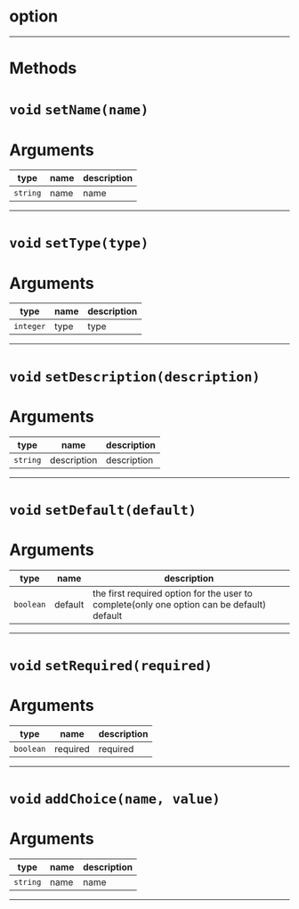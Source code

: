 # option


---
# Methods
# `void` `setName(name)`
# Arguments
| type  | name | description |
| ----  | ---- | ----------- |
| `string`| name  |name  |
---
# `void` `setType(type)`
# Arguments
| type  | name | description |
| ----  | ---- | ----------- |
| `integer`| type  |type  |
---
# `void` `setDescription(description)`
# Arguments
| type  | name | description |
| ----  | ---- | ----------- |
| `string`| description  |description  |
---
# `void` `setDefault(default)`
# Arguments
| type  | name | description |
| ----  | ---- | ----------- |
| `boolean`| default  |the first required option for the user to complete(only one option can be default)  default  |
---
# `void` `setRequired(required)`
# Arguments
| type  | name | description |
| ----  | ---- | ----------- |
| `boolean`| required  |required  |
---
# `void` `addChoice(name, value)`
# Arguments
| type  | name | description |
| ----  | ---- | ----------- |
| `string`| name  |name  || `string`| value  |value  |
---
